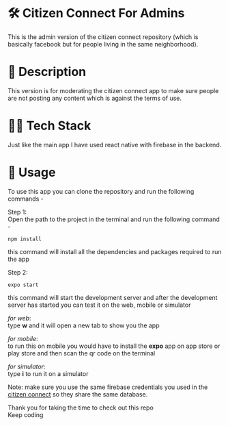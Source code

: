 # 🛠️ Citizen Connect For Admins  
This is the admin version of the citizen connect repository (which is basically facebook but for people living in the same neighborhood).    
# 💬 Description  
This version is for moderating the citizen connect app to make sure people are not posting any content which is against the terms of use.  
# 🧑‍💻 Tech Stack  
Just like the main app I have used react native with firebase in the backend.    
# 📲 Usage  
To use this app you can clone the repository and run the following commands -  
  
Step 1:  
Open the path to the project in the terminal and run the following command - 
```  
npm install  
```  
this command will install all the dependencies and packages required to run the app    
  
Step 2:  
```
expo start   
```
this command will start the development server and after the development server has started you can test it on the web, mobile or simulator  
  
*for web*:  
type **w** and it will open a new tab to show you the app  
  
*for mobile*:  
to run this on mobile you would have to install the **expo** app on app store or play store and then scan the qr code on the terminal  
  
*for simulator*:  
type **i** to run it on a simulator  
  
Note: make sure you use the same firebase credentials you used in the [citizen connect](https://github.com/abhishek1501kholiya/Citizen) so they share the same database.  

Thank you for taking the time to check out this repo  
Keep coding

